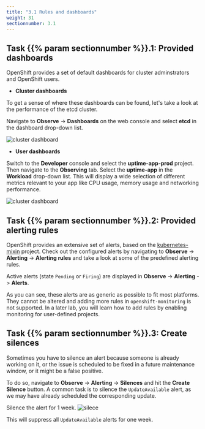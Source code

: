 ```yaml
---
title: "3.1 Rules and dashboards"
weight: 31
sectionnumber: 3.1
---
```


## Task {{% param sectionnumber %}}.1: Provided dashboards

OpenShift provides a set of default dashboards for cluster adminstrators and OpenShift users.

* **Cluster dashboards**

To get a sense of where these dashboards can be found, let's take a look at the performance of the etcd cluster.

Navigate to **Observe** -> **Dashboards** on the web console and select **etcd** in the dashboard drop-down list.

![cluster dashboard](../cluster-dashboard.png)

* **User dashboards**

Switch to the **Developer** console and select the **uptime-app-prod** project. Then navigate to the **Observing** tab. Select the **uptime-app** in the **Workload** drop-down list. This will display a wide selection of different metrics relevant to your app like CPU usage, memory usage and networking performance.

![cluster dashboard](../user-dashboard.png)


## Task {{% param sectionnumber %}}.2: Provided alerting rules

OpenShift provides an extensive set of alerts, based on the [kubernetes-mixin](https://github.com/kubernetes-monitoring/kubernetes-mixin) project. Check out the configured alerts by navigating to **Observe** -> **Alerting** -> **Alerting rules** and take a look at some of the predefined alerting rules.

Active alerts (state `Pending` or `Firing`) are displayed in **Observe** -> **Alerting** -> **Alerts**.

As you can see, these alerts are as generic as possible to fit most platforms. They cannot be altered and adding more rules in `openshift-monitoring` is not supported. In a later lab, you will learn how to add rules by enabling monitoring for user-defined projects.


## Task {{% param sectionnumber %}}.3: Create silences

Sometimes you have to silence an alert because someone is already working on it, or the issue is scheduled to be fixed in a future maintenance window, or it might be a false positive.

To do so, navigate to **Observe** -> **Alerting** -> **Silences** and hit the **Create Silence** button. A common task is to silence the `UpdateAvailable` alert, as we may have already scheduled the corresponding update.

Silence the alert for 1 week.
![silece](../create-silence.png)

This will suppress all `UpdateAvailable` alerts for one week.
